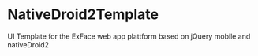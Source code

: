 # NativeDroid2Template
UI Template for the ExFace web app plattform based on jQuery mobile and nativeDroid2
